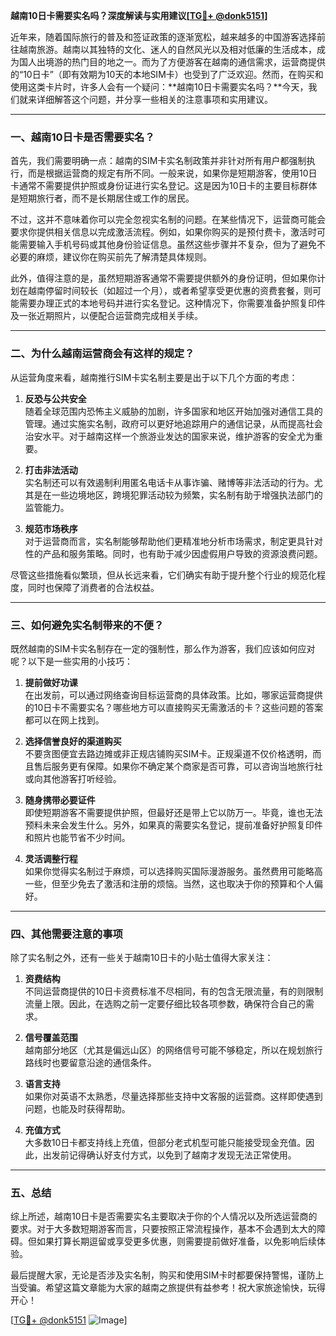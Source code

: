 **越南10日卡需要实名吗？深度解读与实用建议[[TG💪+ @donk5151](https://t.me/s/donk5151)]**

近年来，随着国际旅行的普及和签证政策的逐渐宽松，越来越多的中国游客选择前往越南旅游。越南以其独特的文化、迷人的自然风光以及相对低廉的生活成本，成为国人出境游的热门目的地之一。而为了方便游客在越南的通信需求，运营商提供的“10日卡”（即有效期为10天的本地SIM卡）也受到了广泛欢迎。然而，在购买和使用这类卡片时，许多人会有一个疑问：**越南10日卡需要实名吗？**今天，我们就来详细解答这个问题，并分享一些相关的注意事项和实用建议。

---

### 一、越南10日卡是否需要实名？

首先，我们需要明确一点：越南的SIM卡实名制政策并非针对所有用户都强制执行，而是根据运营商的规定有所不同。一般来说，如果你是短期游客，使用10日卡通常不需要提供护照或身份证进行实名登记。这是因为10日卡的主要目标群体是短期旅行者，而不是长期居住或工作的居民。

不过，这并不意味着你可以完全忽视实名制的问题。在某些情况下，运营商可能会要求你提供相关信息以完成激活流程。例如，如果你购买的是预付费卡，激活时可能需要输入手机号码或其他身份验证信息。虽然这些步骤并不复杂，但为了避免不必要的麻烦，建议你在购买前先了解清楚具体规则。

此外，值得注意的是，虽然短期游客通常不需要提供额外的身份证明，但如果你计划在越南停留时间较长（如超过一个月），或者希望享受更优惠的资费套餐，则可能需要办理正式的本地号码并进行实名登记。这种情况下，你需要准备护照复印件及一张近期照片，以便配合运营商完成相关手续。

---

### 二、为什么越南运营商会有这样的规定？

从运营角度来看，越南推行SIM卡实名制主要是出于以下几个方面的考虑：

1. **反恐与公共安全**  
   随着全球范围内恐怖主义威胁的加剧，许多国家和地区开始加强对通信工具的管理。通过实施实名制，政府可以更好地追踪用户的通信记录，从而提高社会治安水平。对于越南这样一个旅游业发达的国家来说，维护游客的安全尤为重要。

2. **打击非法活动**  
   实名制还可以有效遏制利用匿名电话卡从事诈骗、赌博等非法活动的行为。尤其是在一些边境地区，跨境犯罪活动较为频繁，实名制有助于增强执法部门的监管能力。

3. **规范市场秩序**  
   对于运营商而言，实名制能够帮助他们更精准地分析市场需求，制定更具针对性的产品和服务策略。同时，也有助于减少因虚假用户导致的资源浪费问题。

尽管这些措施看似繁琐，但从长远来看，它们确实有助于提升整个行业的规范化程度，同时也保障了消费者的合法权益。

---

### 三、如何避免实名制带来的不便？

既然越南的SIM卡实名制存在一定的强制性，那么作为游客，我们应该如何应对呢？以下是一些实用的小技巧：

1. **提前做好功课**  
   在出发前，可以通过网络查询目标运营商的具体政策。比如，哪家运营商提供的10日卡不需要实名？哪些地方可以直接购买无需激活的卡？这些问题的答案都可以在网上找到。

2. **选择信誉良好的渠道购买**  
   不要贪图便宜去路边摊或非正规店铺购买SIM卡。正规渠道不仅价格透明，而且售后服务更有保障。如果你不确定某个商家是否可靠，可以咨询当地旅行社或向其他游客打听经验。

3. **随身携带必要证件**  
   即使短期游客不需要提供护照，但最好还是带上它以防万一。毕竟，谁也无法预料未来会发生什么。另外，如果真的需要实名登记，提前准备好护照复印件和照片也能节省不少时间。

4. **灵活调整行程**  
   如果你觉得实名制过于麻烦，可以选择购买国际漫游服务。虽然费用可能略高一些，但至少免去了激活和注册的烦恼。当然，这也取决于你的预算和个人偏好。

---

### 四、其他需要注意的事项

除了实名制之外，还有一些关于越南10日卡的小贴士值得大家关注：

1. **资费结构**  
   不同运营商提供的10日卡资费标准不尽相同，有的包含无限流量，有的则限制流量上限。因此，在选购之前一定要仔细比较各项参数，确保符合自己的需求。

2. **信号覆盖范围**  
   越南部分地区（尤其是偏远山区）的网络信号可能不够稳定，所以在规划旅行路线时也要留意沿途的通信条件。

3. **语言支持**  
   如果你对英语不太熟悉，尽量选择那些支持中文客服的运营商。这样即使遇到问题，也能及时获得帮助。

4. **充值方式**  
   大多数10日卡都支持线上充值，但部分老式机型可能只能接受现金充值。因此，出发前记得确认好支付方式，以免到了越南才发现无法正常使用。

---

### 五、总结

综上所述，越南10日卡是否需要实名主要取决于你的个人情况以及所选运营商的要求。对于大多数短期游客而言，只要按照正常流程操作，基本不会遇到太大的障碍。但如果打算长期逗留或享受更多优惠，则需要提前做好准备，以免影响后续体验。

最后提醒大家，无论是否涉及实名制，购买和使用SIM卡时都要保持警惕，谨防上当受骗。希望这篇文章能为大家的越南之旅提供有益参考！祝大家旅途愉快，玩得开心！

[[TG💪+ @donk5151](https://t.me/s/donk5151) ![Image](https://i.postimg.cc/rwNCRYN7/Snipaste-2025-04-30-17-27-05.png)]